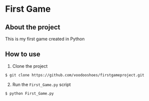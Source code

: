 # First Game

## About the project

This is my first game created in Python

## How to use

1. Clone the project

```bash
$ git clone https://github.com/voodooshoes/firstgameproject.git
```

2. Run the `First_Game.py` script

```bash
$ python First_Game.py
```